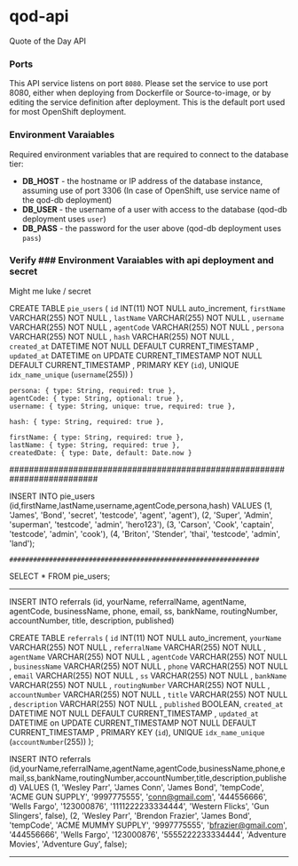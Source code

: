 # qod-api

Quote of the Day API

### Ports
This API service listens on port `8080`. Please set the service to use port 8080, either when deploying from Dockerfile or Source-to-image, or by editing the service definition after deployment. This is the default port used for most OpenShift deployment.

### Environment Varaiables
Required environment variables that are required to connect to the database tier:
- **DB_HOST** - the hostname or IP address of the database instance, assuming use of port 3306 (In case of OpenShift, use service name of the qod-db deployment)
- **DB_USER** - the username of a user with access to the database (qod-db deployment uses `user`)
- **DB_PASS** - the password for the user above (qod-db deployment uses `pass`)

### Verify ### Environment Varaiables with api deployment and secret
Might me luke / secret

CREATE TABLE `pie_users`
(
  `id`            INT(11) NOT NULL auto_increment,
  `firstName`          VARCHAR(255) NOT NULL ,
  `lastName`          VARCHAR(255) NOT NULL ,
  `username`          VARCHAR(255) NOT NULL ,
  `agentCode`          VARCHAR(255) NOT NULL ,
  `persona`          VARCHAR(255) NOT NULL ,
  `hash`          VARCHAR(255) NOT NULL ,  
  `created_at`    DATETIME NOT NULL DEFAULT CURRENT_TIMESTAMP ,
  `updated_at`    DATETIME on UPDATE CURRENT_TIMESTAMP NOT NULL DEFAULT CURRENT_TIMESTAMP ,
  PRIMARY KEY (`id`),
  UNIQUE `idx_name_unique` (`username`(255))
)

    persona: { type: String, required: true },
    agentCode: { type: String, optional: true },
    username: { type: String, unique: true, required: true },
   
    hash: { type: String, required: true },
   
    firstName: { type: String, required: true },
    lastName: { type: String, required: true },
    createdDate: { type: Date, default: Date.now }



##########################################################################

INSERT INTO pie_users (id,firstName,lastName,username,agentCode,persona,hash)
VALUES
(1, 'James', 'Bond', 'secret', 'testcode', 'agent', 'agent'),
(2, 'Super', 'Admin', 'superman', 'testcode', 'admin', 'hero123'),
(3, 'Carson', 'Cook', 'captain', 'testcode', 'admin', 'cook'),
(4, 'Briton', 'Stender', 'thai', 'testcode', 'admin', 'land');

    ###############################################################
SELECT * FROM pie_users;

********************************************************************************************

 INSERT INTO referrals (id, yourName, referralName, agentName, agentCode, businessName, phone, email, ss, bankName, routingNumber, accountNumber, title, description, published)

CREATE TABLE `referrals`
(
  `id`            INT(11) NOT NULL auto_increment,
  `yourName`      VARCHAR(255) NOT NULL ,
  `referralName`  VARCHAR(255) NOT NULL ,
  `agentName`      VARCHAR(255) NOT NULL ,
  `agentCode`      VARCHAR(255) NOT NULL ,
  `businessName`   VARCHAR(255) NOT NULL ,
  `phone`          VARCHAR(255) NOT NULL ,
  `email`          VARCHAR(255) NOT NULL ,
  `ss`             VARCHAR(255) NOT NULL ,
  `bankName`       VARCHAR(255) NOT NULL ,
  `routingNumber`  VARCHAR(255) NOT NULL ,
  `accountNumber`  VARCHAR(255) NOT NULL ,
  `title`          VARCHAR(255) NOT NULL ,
  `description`    VARCHAR(255) NOT NULL ,
  `published`      BOOLEAN, 
  `created_at`    DATETIME NOT NULL DEFAULT CURRENT_TIMESTAMP ,
  `updated_at`    DATETIME on UPDATE CURRENT_TIMESTAMP NOT NULL DEFAULT CURRENT_TIMESTAMP ,
  PRIMARY KEY (`id`),
  UNIQUE `idx_name_unique` (`accountNumber`(255))
);

 INSERT INTO referrals (id,yourName,referralName,agentName,agentCode,businessName,phone,email,ss,bankName,routingNumber,accountNumber,title,description,published)
 VALUES
 (1, 'Wesley Parr', 'James Conn', 'James Bond', 'tempCode', 'ACME GUN SUPPLY', '9997775555', 'conn@gmail.com', '444556666', 'Wells Fargo', '123000876', '1111222233334444', 'Western Flicks', 'Gun Slingers', false),
 (2, 'Wesley Parr', 'Brendon Frazier', 'James Bond', 'tempCode', 'ACME MUMMY SUPPLY', '9997775555', 'bfrazier@gmail.com', '444556666', 'Wells Fargo', '123000876', '5555222233334444', 'Adventure Movies', 'Adventure Guy', false);

 **********************************************************************************************************